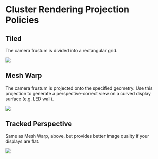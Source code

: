 # Cluster Rendering Projection Policies

## Tiled

The camera frustum is divided into a rectangular grid.

![](images/grid-demo.gif)

## Mesh Warp

The camera frustum is projected onto the specified geometry. Use this projection to generate a perspective-correct view
on a curved display surface (e.g. LED wall).

![](images/mesh-warp.gif)

## Tracked Perspective

Same as Mesh Warp, above, but provides better image quality if your displays are flat.

![](../../com.unity.cluster-display/Documentation~/images/livecapture-tracking.gif)

